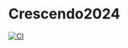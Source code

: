 # Crescendo2024

[![CI](https://github.com/gavinskycastle/Crescendo2024ActionTests/actions/workflows/main.yml/badge.svg)](https://github.com/gavinskycastle/Crescendo2024ActionTests/actions/workflows/main.yml)
